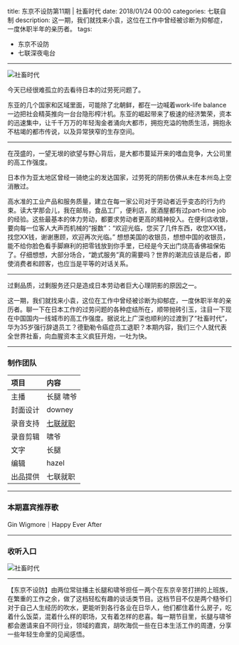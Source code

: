 title: 东京不设防第11期 | 社畜时代
date: 2018/01/24 00:00
categories: 七联自制
description: 这一期，我们就找来小袁，这位在工作中曾经被诊断为抑郁症，一度休职半年的亲历者。
tags:
- 东京不设防
- 七联深夜电台

---

![社畜时代](http://wx1.sinaimg.cn/mw690/a9a40e85gy1foo66gjorqj223015o1ky.jpg)

今天已经很难孤立的去看待日本的过劳死问题了。

东亚的几个国家和区域里面，可能除了北朝鲜，都在一边喊着work-life balance一边把社会精英推向一台台隐形榨汁机。东亚的崛起带来了极速的经济繁荣，资本的迅速集中，让千千万万的年轻淘金者涌向大都市，拥抱充溢的物质生活，拥抱永不枯竭的都市传说，以及异常狭窄的生存空间。

---

在茂盛的，一望无垠的欲望与野心背后，是大都市蔓延开来的嗜血竞争，大公司里的高工作强度。

日本作为亚太地区曾经一骑绝尘的发达国家，过劳死的阴影仿佛从未在本州岛上空消散过。

高水准的工业产品和服务质量，建立在每一家公司对于劳动者近乎变态的行为约束。读大学那会儿，我在邮局，食品工厂，便利店，居酒屋都有过part-time job的经验。这些最基本的体力劳动，都要求劳动者更高的精神投入。在便利店收银，要向每一位客人大声而机械的“报数”：“欢迎光临，您买了几件东西，收您XX钱，找您XX钱，谢谢惠顾，欢迎再次光临。” 想想美国的收银员，想想中国的收银员，能不给你脸色看手脚麻利的把零钱放到你手里，已经是今天出门烧高香佛祖保佑了。仔细想想，大部分场合，“跪式服务”真的需要吗？世界的潮流应该是后者，即使消费者和顾客，也应当是平等的对话关系。

---

过剩品质，过剩服务还只是造成日本劳动者巨大心理阴影的原因之一。

这一期，我们就找来小袁，这位在工作中曾经被诊断为抑郁症，一度休职半年的亲历者。聊一下在日本工作的过劳问题的各种症结所在，顺带抛砖引玉，注目一下现在中国国内一线城市的高工作强度。据说北上广深也顺利的过渡到了“社畜时代”，华为35岁强行辞退员工？德勤勒令癌症员工退职？本期内容，我们三个人就代表全世界社畜，向血腥资本主义疯狂开炮，一吐为快。

---

### 制作团队

| 项目 | 内容 |
| :--- |:--- |
| 主播 | 长腿 啸爷|
| 封面设计 | downey |
| 录音支持 | [七联就职](https://qilian.jp) |
| 录音剪辑 | 啸爷|
| 文字 | 长腿  |
| 编辑 | hazel |
| 出品提供 | 七联就职 |

---

### 本期嘉宾推荐歌

Gin Wigmore｜Happy Ever After

---

### 收听入口

![社畜时代](http://wx2.sinaimg.cn/mw690/a9a40e85gy1foo5mw79wcj20v916i78j.jpg)

---

【东京不设防】由两位常驻播主长腿和啸爷担任ー两个在东京辛苦打拼的上班族，在繁重的工作之余，做了这档轻松有趣的谈话类节目。这档节目不仅是两个糙爷们对于自己人生经历的吹水，更能听到各行各业在日华人，他们都住着什么房子，吃着什么饭菜，混着什么样的职场，又有着怎样的悲喜。每一期节目里，长腿与啸爷都会邀请来自不同行业，领域的嘉宾，胡吹海侃一些在日本生活工作的周遭，分享一些年轻生命里的见闻感悟。
